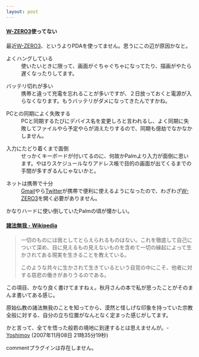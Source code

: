 ```yaml
---
layout: post
---
```

<h4><a href="/?page=SHARP+WS003SH" class="wikipage">W-ZERO3</a>使ってない</h4>
<p>最近<a href="/?page=SHARP+WS003SH" class="wikipage">W-ZERO3</a>、というよりPDAを使ってません。思うにこの辺が原因かなと。<dl>
<dt>よくハングしている</dt>
<dd> 使いたいときに限って、画面がぐちゃぐちゃになってたり、描画がやたら遅くなったりしてます。</dd>
</dl>
<dl>
<dt>バッテリ切れが多い</dt>
<dd> 携帯と違って充電を忘れることが多いですが、２日放っておくと電源が入らなくなります。もうバッテリがダメになってきたんですかね。</dd>
</dl>
<dl>
<dt>PCとの同期によく失敗する</dt>
<dd> PCと同期するたびにデバイス名を変更しろと言われるし、よく同期に失敗してファイルやら予定やらが消えたりするので、同期も億劫でなかなかしません。</dd>
</dl>
<dl>
<dt>入力にたどり着くまで面倒</dt>
<dd> せっかくキーボードが付いてるのに、何故かPalmより入力が面倒に思います。やはりスケジュールなりアドレス帳で目的の画面が出てくるまでの手間が多すぎるんじゃないかと。</dd>
</dl>
<dl>
<dt>ネットは携帯で十分</dt>
<dd> <a href="http://mail.google.com/">Gmail</a>やら<a href="http://www.twitter.com">Twitter</a>が携帯で便利に使えるようになったので、わざわざ<a href="/?page=SHARP+WS003SH" class="wikipage">W-ZERO3</a>を開く必要がありません。</dd>
</dl>
</p>
<p>かなりハードに使い倒していたPalmの頃が懐かしい。</p>
<h4><a href="http://ja.wikipedia.org/wiki/%E8%AB%B8%E6%B3%95%E7%84%A1%E6%88%91">諸法無我 - Wikipedia</a></h4>
<blockquote><p>一切のものには我としてとらえられるものはない。これを徹底して自己について深め、目に見えるもの見えないものを含めて一切の縁起によって生かされてある現実を生きることを教えている。</p>
<p>このような共々に生かされて生きているという自覚の中にこそ、他者に対する慈悲の働きがありうるのである。</p>
</blockquote>
<p>この項目、かなり良く書けてますねぇ。秋月さんの本で私が思ったことがそのまんま書いてある感じ。</p>
<p>原始仏教の諸法無我のことを知ってから、漠然と怪しげな印象を持っていた宗教全般に対する、自分の立ち位置がなんとなく定まった感じがしてます。</p>
<p>かと言って、全てを悟った般若の境地に到達するとは思えませんが。- <a href="/?page=Yoshimov" class="wikipage">Yoshimov</a> (2007年11月08日 21時35分19秒)</p>
<p><span class="error">commentプラグインは存在しません。</span> </p>
